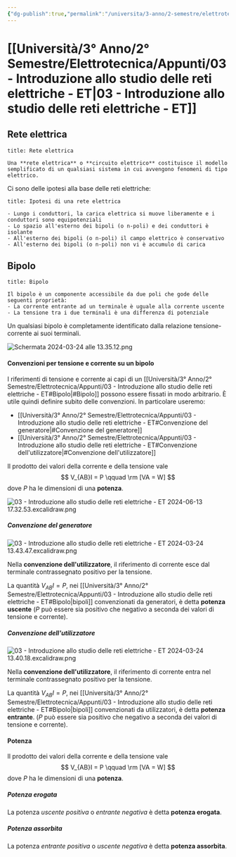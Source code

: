 ```yaml
---
{"dg-publish":true,"permalink":"/universita/3-anno/2-semestre/elettrotecnica/appunti/03-introduzione-allo-studio-delle-reti-elettriche-et/"}
---
```


# [[Università/3° Anno/2° Semestre/Elettrotecnica/Appunti/03 - Introduzione allo studio delle reti elettriche - ET\|03 - Introduzione allo studio delle reti elettriche - ET]]

## Rete elettrica

```ad-Definizione
title: Rete elettrica

Una **rete elettrica** o **circuito elettrico** costituisce il modello semplificato di un qualsiasi sistema in cui avvengono fenomeni di tipo elettrico.

```

Ci sono delle ipotesi alla base delle reti elettriche:

```ad-hint
title: Ipotesi di una rete elettrica

- Lungo i conduttori, la carica elettrica si muove liberamente e i conduttori sono equipotenziali
- Lo spazio all'esterno dei bipoli (o n-poli) e dei conduttori è isolante
- All'esterno dei bipoli (o n-poli) il campo elettrico è conservativo
- All'esterno dei bipoli (o n-poli) non vi è accumulo di carica
```

## Bipolo

```ad-Definizione
title: Bipolo

Il bipolo è un componente accessibile da due poli che gode delle seguenti proprietà:
- La corrente entrante ad un terminale è uguale alla corrente uscente
- La tensione tra i due terminali è una differenza di potenziale

```

Un qualsiasi bipolo è completamente identificato dalla relazione tensione-corrente ai suoi terminali.

![Schermata 2024-03-24 alle 13.35.12.png](/img/user/Universit%C3%A0/3%C2%B0%20Anno/2%C2%B0%20Semestre/Elettrotecnica/Appunti/allegati/allegati/Schermata%202024-03-24%20alle%2013.35.12.png)

#### Convenzioni per tensione e corrente su un bipolo

I riferimenti di tensione e corrente ai capi di un [[Università/3° Anno/2° Semestre/Elettrotecnica/Appunti/03 - Introduzione allo studio delle reti elettriche - ET#Bipolo\|#Bipolo]] possono essere fissati in modo arbitrario. È utile quindi definire subito delle convenzioni.
In particolare useremo:
- [[Università/3° Anno/2° Semestre/Elettrotecnica/Appunti/03 - Introduzione allo studio delle reti elettriche - ET#Convenzione del generatore\|#Convenzione del generatore]]
- [[Università/3° Anno/2° Semestre/Elettrotecnica/Appunti/03 - Introduzione allo studio delle reti elettriche - ET#Convenzione dell'utilizzatore\|#Convenzione dell'utilizzatore]]

Il prodotto dei valori della corrente e della tensione vale
$$
V_{AB}I = P \qquad \rm [VA = W]
$$
dove $P$ ha le dimensioni di una **potenza**.

![03 - Introduzione allo studio delle reti elettriche - ET 2024-06-13 17.32.53.excalidraw.png](/img/user/Excalidraw/03%20-%20Introduzione%20allo%20studio%20delle%20reti%20elettriche%20-%20ET%202024-06-13%2017.32.53.excalidraw.png)


##### Convenzione del generatore

![03 - Introduzione allo studio delle reti elettriche - ET 2024-03-24 13.43.47.excalidraw.png](/img/user/Excalidraw/03%20-%20Introduzione%20allo%20studio%20delle%20reti%20elettriche%20-%20ET%202024-03-24%2013.43.47.excalidraw.png)


Nella **convenzione dell'utilizzatore**, il riferimento di corrente esce dal terminale contrassegnato positivo per la tensione.

La quantità $V_{AB}I = P$, nei [[Università/3° Anno/2° Semestre/Elettrotecnica/Appunti/03 - Introduzione allo studio delle reti elettriche - ET#Bipolo\|bipoli]] convenzionati da generatori, è detta **potenza uscente** ($P$ può essere sia positivo che negativo a seconda dei valori di tensione e corrente).

##### Convenzione dell'utilizzatore

![03 - Introduzione allo studio delle reti elettriche - ET 2024-03-24 13.40.18.excalidraw.png](/img/user/Excalidraw/03%20-%20Introduzione%20allo%20studio%20delle%20reti%20elettriche%20-%20ET%202024-03-24%2013.40.18.excalidraw.png)


Nella **convenzione dell'utilizzatore**, il riferimento di corrente entra nel terminale contrassegnato positivo per la tensione.

La quantità $V_{AB}I = P$, nei [[Università/3° Anno/2° Semestre/Elettrotecnica/Appunti/03 - Introduzione allo studio delle reti elettriche - ET#Bipolo\|bipoli]] convenzionati da utilizzatori, è detta **potenza entrante**. ($P$ può essere sia positivo che negativo a seconda dei valori di tensione e corrente).


#### Potenza

Il prodotto dei valori della corrente e della tensione vale
$$
V_{AB}I = P \qquad \rm [VA = W]
$$
dove $P$ ha le dimensioni di una **potenza**.

##### Potenza erogata

La potenza *uscente positiva* o *entrante negativa* è detta **potenza erogata**.

##### Potenza assorbita

La potenza *entrante positiva* o *uscente negativa* è detta **potenza assorbita**.


